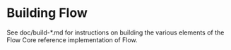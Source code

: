 Building Flow
================

See doc/build-*.md for instructions on building the various
elements of the Flow Core reference implementation of Flow.
